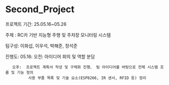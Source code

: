 # Second_Project

프로젝트 기간: 25.05.16~05.26

주제 : RC카 기반 지능형 주행 및 주차장 모니터링 시스템

팀구성: 이화섭, 이우석, 박해준, 정석준

진행도: 
05.16: 오전: 아이디어 회의 및 역할 분담

       오후:  프로젝트 계획서 작성 및 구체화 진행、 팀 아이디어를 바탕으로 전체 시스템 흐름 및 기능 정의
              사용 부품 목록 및 기술 요소(ESP8266, IR 센서, RFID 등) 정리


